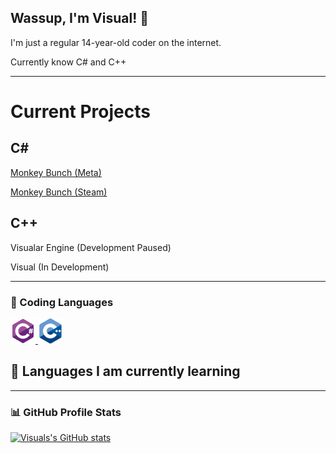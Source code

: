 ## Wassup, I'm Visual! 👋  
I'm just a regular 14-year-old coder on the internet.

Currently know C# and C++

---

# Current Projects
## C#
[Monkey Bunch (Meta)](https://www.meta.com/experiences/monkey-bunch/5749685845137109/)

[Monkey Bunch (Steam)](https://store.steampowered.com/app/3230440/Monkey_Bunch/)

## C++
Visualar Engine (Development Paused)

Visual (In Development)

---

### 🧠 Coding Languages
<a href="https://www.w3schools.com/cs/" target="_blank" rel="noreferrer">
  <img src="https://raw.githubusercontent.com/devicons/devicon/master/icons/csharp/csharp-original.svg" alt="C#" width="40" height="40" />
</a>

<a href="https://www.w3schools.com/cpp/" target="_blank" rel="noreferrer">
  <img src="https://raw.githubusercontent.com/devicons/devicon/master/icons/cplusplus/cplusplus-original.svg" alt="C++" width="40" height="40" />
</a>

## 🧠 Languages I am currently learning

---

### 📊 GitHub Profile Stats
[![Visuals's GitHub stats](https://github-readme-stats.vercel.app/api?username=VisualarCoder)](https://github.com/anuraghazra/github-readme-stats)
